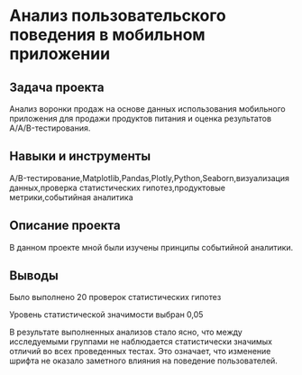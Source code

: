 # Анализ пользовательского поведения в мобильном приложении

## Задача проекта

Анализ воронки продаж на основе данных использования мобильного приложения для продажи продуктов питания и оценка результатов A/A/B-тестирования.

## Навыки и инструменты

A/B-тестирование,Matplotlib,Pandas,Plotly,Python,Seaborn,визуализация данных,проверка статистических гипотез,продуктовые метрики,событийная аналитика

## Описание проекта

В данном проекте мной были изучены принципы событийной аналитики. 

## Выводы

Было выполнено 20 проверок статистических гипотез

Уровень статистической значимости выбран 0,05

В результате выполненных анализов стало ясно, что между исследуемыми группами не наблюдается статистически значимых отличий во всех проведенных тестах. Это означает, что изменение шрифта не оказало заметного влияния на поведение пользователей.
